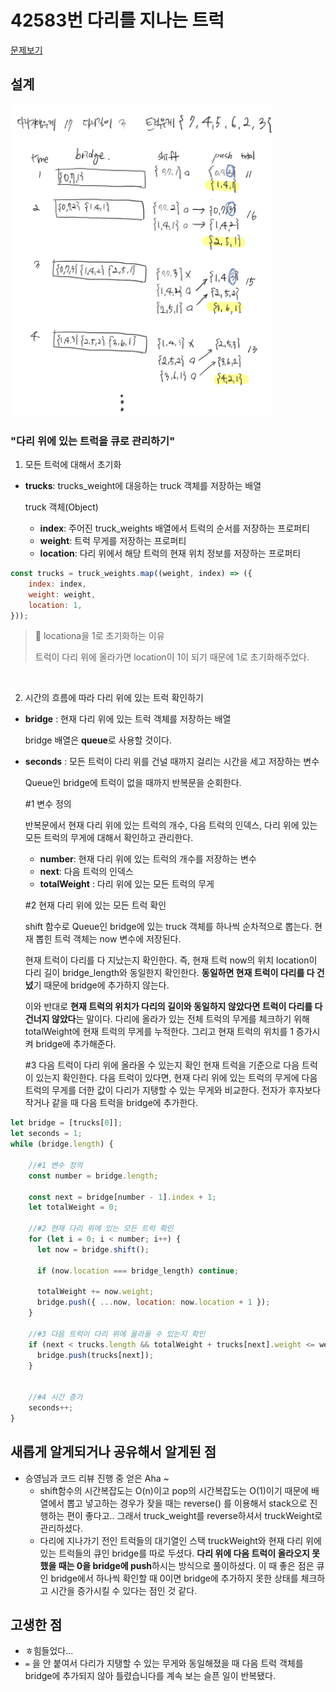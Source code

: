 # 42583번 다리를 지나는 트럭 

[문제보기](https://programmers.co.kr/learn/courses/30/lessons/42583)

## 설계

<img src="./images/example.jpg" height="500">

### "다리 위에 있는 트럭을 큐로 관리하기"

1. 모든 트럭에 대해서 초기화

- **trucks**: trucks_weight에 대응하는 truck 객체를 저장하는 배열

    truck 객체(Object)
   - **index**: 주어진 truck_weights 배열에서 트럭의 순서를 저장하는 프로퍼티
   - **weight**: 트럭 무게를 저장하는 프로퍼티
   - **location**: 다리 위에서 해당 트럭의 현재 위치 정보를 저장하는 프로퍼티

```javascript
const trucks = truck_weights.map((weight, index) => ({
    index: index,
    weight: weight,
    location: 1,
}));
```
> 💛 locationa을 1로 초기화하는 이유
>
> 트럭이 다리 위에 올라가면 location이 1이 되기 때문에 1로 초기화해주었다. 

<br/>

2. 시간의 흐름에 따라 다리 위에 있는 트럭 확인하기
- **bridge** : 현재 다리 위에 있는 트럭 객체를 저장하는 배열
        
    bridge 배열은 **queue**로 사용할 것이다.

- **seconds** : 모든 트럭이 다리 위를 건널 때까지 걸리는 시간을 세고 저장하는 변수

    Queue인 bridge에 트럭이 없을 때까지 반복문을 순회한다. 
    
    #1 변수 정의

    반복문에서 현재 다리 위에 있는 트럭의 개수, 다음 트럭의 인덱스, 다리 위에 있는 모든 트럭의 무게에 대해서 확인하고 관리한다.
    - **number**:  현재 다리 위에 있는 트럭의 개수를 저장하는 변수
    - **next**: 다음 트럭의 인덱스
    - **totalWeight** : 다리 위에 있는 모든 트럭의 무게

    #2 현재 다리 위에 있는 모든 트럭 확인
    
    shift 함수로 Queue인 bridge에 있는 truck 객체를 하나씩 순차적으로 뽑는다. 현재 뽑힌 트럭 객체는 now 변수에 저장된다. 
    
    현재 트럭이 다리를 다 지났는지 확인한다. 즉, 현재 트럭 now의 위치 location이 다리 길이 bridge_length와 동일한지 확인한다. **동일하면 현재 트럭이 다리를 다 건넜**기 때문에 bridge에 추가하지 않는다. 
    
    이와 반대로 **현재 트럭의 위치가 다리의 길이와 동일하지 않았다면 트럭이 다리를 다 건너지 않았다**는 말이다. 다리에 올라가 있는 전체 트럭의 무게를 체크하기 위해 totalWeight에 현재 트럭의 무게를 누적한다. 그리고 현재 트럭의 위치를 1 증가시켜 bridge에 추가해준다.

    #3 다음 트럭이 다리 위에 올라올 수 있는지 확인
    현재 트럭을 기준으로 다음 트럭이 있는지 확인한다. 다음 트럭이 있다면, 현재 다리 위에 있는 트럭의 무게에 다음 트럭의 무게를 더한 값이 다리가 지탱할 수 있는 무게와 비교한다. 전자가 후자보다 작거나 같을 때 다음 트럭을 bridge에 추가한다.  

```javascript
let bridge = [trucks[0]];
let seconds = 1;
while (bridge.length) {

    //#1 변수 정의
    const number = bridge.length;

    const next = bridge[number - 1].index + 1;
    let totalWeight = 0;

    //#2 현재 다리 위에 있는 모든 트럭 확인
    for (let i = 0; i < number; i++) {
      let now = bridge.shift();

      if (now.location === bridge_length) continue;

      totalWeight += now.weight;
      bridge.push({ ...now, location: now.location + 1 });
    }

    //#3 다음 트럭이 다리 위에 올라올 수 있는지 확인
    if (next < trucks.length && totalWeight + trucks[next].weight <= weight) {
      bridge.push(trucks[next]);
    }


    //#4 시간 증가
    seconds++;
}
```

## 새롭게 알게되거나 공유해서 알게된 점
- 승영님과 코드 리뷰 진행 중 얻은 Aha ~
    - shift함수의 시간복잡도는 O(n)이고 pop의 시간복잡도는 O(1)이기 때문에 배열에서 뽑고 넣고하는 경우가 잦을 때는 reverse() 를 이용해서 stack으로 진행하는 편이 좋다고.. 그래서 truck_weight를 reverse하셔서 truckWeight로 관리하셨다.
    - 다리에 지나가기 전인 트럭들의 대기열인 스택 truckWeight와 현재 다리 위에 있는 트럭들의 큐인 bridge를 따로 두셨다. **다리 위에 다음 트럭이 올라오지 못했을 때는 0을 bridge에 push**하시는 방식으로 풀이하셨다. 이 때 좋은 점은 큐인 bridge에서 하나씩 확인할 때 0이면 bridge에 추가하지 못한 상태를 체크하고 시간을 증가시킬 수 있다는 점인 것 같다.


## 고생한 점
- ㅎ힘들었다...
- `=` 을 안 붙여서 다리가 지탱할 수 있는 무게와 동일해졌을 때 다음 트럭 객체를 bridge에 추가되지 않아 틀렸습니다를 계속 보는 슬픈 일이 반복됐다.